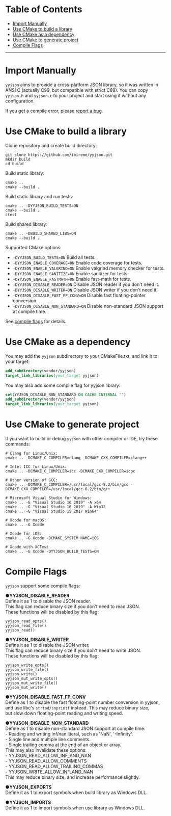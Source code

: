 # Table of Contents

* [Import Manually](#import-manually)
* [Use CMake to build a library](#use-cmake-to-build-a-library)
* [Use CMake as a dependency](#use-cmake-as-a-dependency)
* [Use CMake to generate project](#use-cmake-to-generate-project)
* [Compile Flags](#compile-flags)


------
# Import Manually
`yyjson` aims to provide a cross-platform JSON library, so it was written in ANSI C (actually C99, but compatible with strict C89). You can copy `yyjson.h` and `yyjson.c` to your project and start using it without any configuration.

If you get a compile error, please [report a bug](https://github.com/ibireme/yyjson/issues/new?template=bug_report.md).

# Use CMake to build a library
Clone repository and create build directory:
```shell
git clone https://github.com/ibireme/yyjson.git
mkdir build
cd build
```
Build static library:
```shell
cmake .. 
cmake --build .
```

Build static library and run tests:
```shell
cmake .. -DYYJSON_BUILD_TESTS=ON
cmake --build .
ctest
```

Build shared library:
```shell
cmake .. -DBUILD_SHARED_LIBS=ON
cmake --build .
```

Supported CMake options:

- `-DYYJSON_BUILD_TESTS=ON` Build all tests.
- `-DYYJSON_ENABLE_COVERAGE=ON` Enable code coverage for tests.
- `-DYYJSON_ENABLE_VALGRIND=ON` Enable valgrind memory checker for tests.
- `-DYYJSON_ENABLE_SANITIZE=ON` Enable sanitizer for tests.
- `-DYYJSON_ENABLE_FASTMATH=ON` Enable fast-math for tests.
- `-DYYJSON_DISABLE_READER=ON` Disable JSON reader if you don't need it.
- `-DYYJSON_DISABLE_WRITER=ON` Disable JSON writer if you don't need it.
- `-DYYJSON_DISABLE_FAST_FP_CONV=ON` Disable fast floating-pointer conversion.
- `-DYYJSON_DISABLE_NON_STANDARD=ON` Disable non-standard JSON support at compile time.

See [compile flags](#compile-flags) for details.

# Use CMake as a dependency

You may add the `yyjson` subdirectory to your CMakeFile.txt, and link it to your target:
```cmake
add_subdirectory(vendor/yyjson)
target_link_libraries(your_target yyjson)
```

You may also add some compile flag for yyjson library:
```cmake
set(YYJSON_DISABLE_NON_STANDARD ON CACHE INTERNAL "")
add_subdirectory(vendor/yyjson)
target_link_libraries(your_target yyjson)
```

# Use CMake to generate project
If you want to build or debug `yyjson` with other compiler or IDE, try these commands:
```shell
# Clang for Linux/Unix:
cmake .. -DCMAKE_C_COMPILER=clang -DCMAKE_CXX_COMPILER=clang++

# Intel ICC for Linux/Unix:
cmake .. -DCMAKE_C_COMPILER=icc -DCMAKE_CXX_COMPILER=icpc

# Other version of GCC:
cmake .. -DCMAKE_C_COMPILER=/usr/local/gcc-8.2/bin/gcc -DCMAKE_CXX_COMPILER=/usr/local/gcc-8.2/bin/g++

# Microsoft Visual Studio for Windows:
cmake .. -G "Visual Studio 16 2019" -A x64
cmake .. -G "Visual Studio 16 2019" -A Win32
cmake .. -G "Visual Studio 15 2017 Win64"

# Xcode for macOS:
cmake .. -G Xcode

# Xcode for iOS:
cmake .. -G Xcode -DCMAKE_SYSTEM_NAME=iOS

# Xcode with XCTest
cmake .. -G Xcode -DYYJSON_BUILD_TESTS=ON
```


# Compile Flags
`yyjson` support some compile flags:

●**YYJSON_DISABLE_READER**<br/>
Define it as 1 to disable the JSON reader.<br/>
This flag can reduce binary size if you don't need to read JSON.<br/>
These functions will be disabled by this flag:

```
yyjson_read_opts()
yyjson_read_file()
yyjson_read()
```

●**YYJSON_DISABLE_WRITER**<br/>
Define it as 1 to disable the JSON writer.<br/>
This flag can reduce binary size if you don't need to write JSON.<br/>
These functions will be disabled by this flag:

```
yyjson_write_opts()
yyjson_write_file()
yyjson_write()
yyjson_mut_write_opts()
yyjson_mut_write_file()
yyjson_mut_write()
```

●**YYJSON_DISABLE_FAST_FP_CONV**<br/>
Define as 1 to disable the fast floating-point number conversion in yyjson,<br/>
and use libc's `strtod/snprintf` instead. This may reduce binary size,<br/>
but slow down floating-point reading and writing speed.

●**YYJSON_DISABLE_NON_STANDARD**<br/>
Define as 1 to disable non-standard JSON support at compile time:<br/>
    - Reading and writing inf/nan literal, such as 'NaN', '-Infinity'.<br/>
    - Single line and multiple line comments.<br/>
    - Single trailing comma at the end of an object or array.<br/>
This may also invalidate these options:<br/>
    - YYJSON_READ_ALLOW_INF_AND_NAN<br/>
    - YYJSON_READ_ALLOW_COMMENTS<br/>
    - YYJSON_READ_ALLOW_TRAILING_COMMAS<br/>
    - YYJSON_WRITE_ALLOW_INF_AND_NAN<br/>
This may reduce binary size, and increase performance slightly.

●**YYJSON_EXPORTS**<br/>
Define it as 1 to export symbols when build library as Windows DLL.

●**YYJSON_IMPORTS**<br/>
Define it as 1 to import symbols when use library as Windows DLL.
